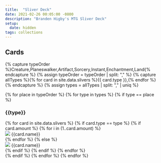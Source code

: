 ```yaml
---
title:  "Sliver Deck"
date: 2021-02-26 00:05:00 -0800
description: "Branden Higby's MTG Sliver Deck"
setup:
  date: hidden
tags: collections
---
```


## Cards

{% capture typeOrder %}Creature,Planeswalker,Artifact,Sorcery,Instant,Enchantment,Land{% endcapture %}
{% assign typeOrder = typeOrder | split: "," %}
{% capture allTypes %}{% for card in site.data.slivers %}{{ card.type }},{% endfor %}{% endcapture %}
{% assign types = allTypes | split: "," | uniq %}

{% for place in typeOrder %}
{% for type in types %}
{% if type == place %}
### {{type}}
  <div id="{{type | downcase}}list" class="cardList">
    {% for card in site.data.slivers %}
    {% if card.type == type %}
      {% if card.amount %}
        {% for i in (1..card.amount) %}
          <div id="{{card.name | slugify: "pretty"}}-{{i}}" class="card">
            <img src="../assets/images/cards/sliver/sliver-{{card.name | slugify: "pretty" }}-{{i}}.jpeg">
            <span>{{card.name}}</span>
          </div>
        {% endfor %}
      {% else %}
        <div id="{{card.name | slugify: "pretty" }}" class="card">
          <img src="../assets/images/cards/sliver/{{card.name | slugify: "pretty" }}.jpeg">
          <span>{{card.name}}</span>
        </div>
      {% endif %}
    {% endif %}
    {% endfor %}
  </div>
  {% endif %}
{% endfor %}
{% endfor %}

